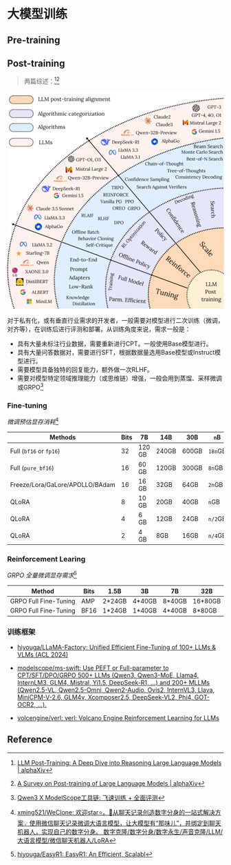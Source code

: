 # 大模型训练

## Pre-training



## Post-training

> 两篇综述：[^4][^5]

![](./images/post_training.png)

对于私有化，或有垂直行业需求的开发者，一般需要对模型进行二次训练（微调，对齐等），在训练后进行评测和部署。从训练角度来说，需求一般是：

- 具有大量未标注行业数据，需要重新进行CPT。一般使用Base模型进行。
- 具有大量问答数据对，需要进行SFT，根据数据量选用Base模型或Instruct模型进行。
- 需要模型具备独特的回复能力，额外做一次RLHF。
- 需要对模型特定领域推理能力（或思维链）增强，一般会用到蒸馏、采样微调或GRPO[^1]

### Fine-tuning

*微调预估显存消耗*[^2]

| Methods                         | Bits | 7B     | 14B   | 30B   | `n`B    |
| ------------------------------- | ---- | ------ | ----- | ----- | ------- |
| Full (`bf16` or `fp16`)         | 32   | 120 GB | 240GB | 600GB | `18n`GB |
| Full (`pure_bf16`)              | 16   | 60 GB  | 120GB | 300GB | `8n`GB  |
| Freeze/Lora/GaLore/APOLLO/BAdam | 16   | 16 GB  | 32GB  | 64GB  | `2n`GB  |
| QLoRA                           | 8    | 10 GB  | 20GB  | 40GB  | `n`GB   |
| QLoRA                           | 4    | 6 GB   | 12GB  | 24GB  | `n/2`GB |
| QLoRA                           | 2    | 4 GB   | 8GB   | 16GB  | `n/4`GB |

### Reinforcement Learing

*GRPO 全量微调显存需求*[^3]

| Method                | Bits | 1.5B   | 3B     | 7B     | 32B     |
| --------------------- | ---- | ------ | ------ | ------ | ------- |
| GRPO Full Fine-Tuning | AMP  | 2*24GB | 4*40GB | 8*40GB | 16*80GB |
| GRPO Full Fine-Tuning | BF16 | 1*24GB | 1*40GB | 4*40GB | 8*80GB |

### 训练框架

- [hiyouga/LLaMA-Factory: Unified Efficient Fine-Tuning of 100+ LLMs & VLMs (ACL 2024)](https://github.com/hiyouga/LLaMA-Factory)
- [modelscope/ms-swift: Use PEFT or Full-parameter to CPT/SFT/DPO/GRPO 500+ LLMs (Qwen3, Qwen3-MoE, Llama4, InternLM3, GLM4, Mistral, Yi1.5, DeepSeek-R1, ...) and 200+ MLLMs (Qwen2.5-VL, Qwen2.5-Omni, Qwen2-Audio, Ovis2, InternVL3, Llava, MiniCPM-V-2.6, GLM4v, Xcomposer2.5, DeepSeek-VL2, Phi4, GOT-OCR2, ...).](https://github.com/modelscope/ms-swift)

- [volcengine/verl: verl: Volcano Engine Reinforcement Learning for LLMs](https://github.com/volcengine/verl)

## Reference

[^1]: [Qwen3 X ModelScope工具链: 飞速训练 + 全面评测](https://mp.weixin.qq.com/s/VopxIcPOc4sQRthxYGVfyw)
[^2]: [xming521/WeClone: 欢迎star⭐。🚀从聊天记录创造数字分身的一站式解决方案💡 使用微信聊天记录微调大语言模型，让大模型有“那味儿”，并绑定到聊天机器人，实现自己的数字分身。 数字克隆/数字分身/数字永生/声音克隆/LLM/大语言模型/微信聊天机器人/LoRA](https://github.com/xming521/WeClone)
[^3]: [hiyouga/EasyR1: EasyR1: An Efficient, Scalabl](https://github.com/hiyouga/EasyR1)
[^4]: [LLM Post-Training: A Deep Dive into Reasoning Large Language Models | alphaXiv](https://www.alphaxiv.org/abs/2502.21321)

[^5]: [A Survey on Post-training of Large Language Models | alphaXiv](https://www.alphaxiv.org/abs/2503.06072)
